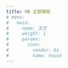 ```yaml
---
title: HB 主题模板
# menu:
#   main:
#     name: 主页
#     weight: 1
#     params:
#       icon:
#         vendor: bs
#         name: house
---
```

